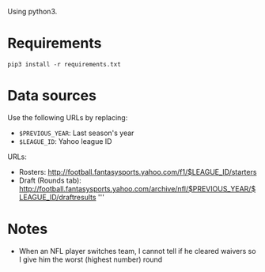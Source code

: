 Using python3.

# Requirements
    pip3 install -r requirements.txt

# Data sources
Use the following URLs by replacing:

* `$PREVIOUS_YEAR`: Last season's year
* `$LEAGUE_ID`: Yahoo league ID

URLs:

* Rosters: http://football.fantasysports.yahoo.com/f1/$LEAGUE_ID/starters
* Draft (Rounds tab): http://football.fantasysports.yahoo.com/archive/nfl/$PREVIOUS_YEAR/$LEAGUE_ID/draftresults
'''

# Notes
* When an NFL player switches team, I cannot tell if he cleared waivers so I give him the worst (highest number) round
